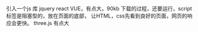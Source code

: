 引入一个js 库 jquery react VUE，有点大，90kb 下载的过程，还要运行，script标签是阻塞型的，放在页面的底部，
让HTML，css先看到良好的页面，网页的响应会更快。
three.js 有点大